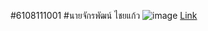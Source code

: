 #6108111001
#นายจักรพัฒน์ ไชยแก้ว
![image](http://jakkapatchai.github.io/myprofile/69252030_1735591496585347_1859237857210662912_o.jpg)
[Link](https://www.facebook.com/jakkapatcom)
